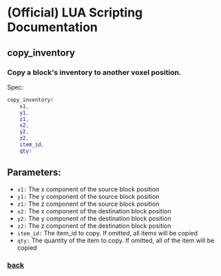 
# (Official) LUA Scripting Documentation

## copy_inventory

### Copy a block's inventory to another voxel position.

Spec:
```lua
copy_inventory(
	x1,
	y1,
	z1,
	x2,
	y2,
	z2,
	item_id,
	qty)
```
## Parameters:
- `x1:` The x component of the source block position
- `y1:` The y component of the source block position
- `z1:` The z component of the source block position
- `x2:` The x component of the destination block position
- `y2:` The y component of the destination block position
- `z2:` The z component of the destination block position
- `item_id:` The item_id to copy. If omitted, all items will be copied
- `qty:` The quantity of the item to copy. If omitted, all of the item will be copied
### [back](../inventory)
